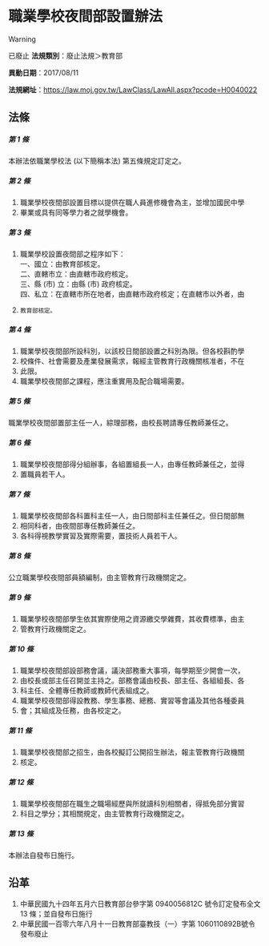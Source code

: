 # 職業學校夜間部設置辦法


> [!WARNING]
> 已廢止
**法規類別**：廢止法規＞教育部

**異動日期**：2017/08/11  

**法規網址**：https://law.moj.gov.tw/LawClass/LawAll.aspx?pcode=H0040022



## 法條
##### 第 1 條
本辦法依職業學校法 (以下簡稱本法) 第五條規定訂定之。

##### 第 2 條
1. 職業學校夜間部設置目標以提供在職人員進修機會為主，並增加國民中學
1. 畢業或具有同等學力者之就學機會。

##### 第 3 條
1. 職業學校設置夜間部之程序如下：  
一、國立：由教育部核定。  
二、直轄市立：由直轄市政府核定。  
三、縣 (市) 立：由縣 (市) 政府核定。  
四、私立：在直轄市所在地者，由直轄市政府核定；在直轄市以外者，由
1.     教育部核定。

##### 第 4 條
1. 職業學校夜間部所設科別，以該校日間部設置之科別為限。但各校斟酌學
1. 校條件、社會需要及產業發展需求，報經主管教育行政機關核准者，不在
1. 此限。
1. 職業學校夜間部之課程，應注重實用及配合職場需要。

##### 第 5 條
職業學校夜間部置部主任一人，綜理部務，由校長聘請專任教師兼任之。

##### 第 6 條
1. 職業學校夜間部得分組辦事，各組置組長一人，由專任教師兼任之，並得
1. 置職員若干人。

##### 第 7 條
1. 職業學校夜間部各科置科主任一人，由日間部科主任兼任之。但日間部無
1. 相同科者，由夜間部專任教師兼任之。
1. 各科得視教學實習及實際需要，置技術人員若干人。

##### 第 8 條
公立職業學校夜間部員額編制，由主管教育行政機關定之。

##### 第 9 條
1. 職業學校夜間部學生依其實際使用之資源繳交學雜費，其收費標準，由主
1. 管教育行政機關定之。

##### 第 10 條
1. 職業學校夜間部設部務會議，議決部務重大事項，每學期至少開會一次，
1. 由校長或部主任召開並主持之。部務會議由校長、部主任、各組組長、各
1. 科主任、全體專任教師或教師代表組成之。
1. 職業學校夜間部得設教務、學生事務、總務、實習等會議及其他各種委員
1. 會；其組成及任務，由各校定之。

##### 第 11 條
1. 職業學校夜間部之招生，由各校擬訂公開招生辦法，報主管教育行政機關
1. 核定。

##### 第 12 條
1. 職業學校夜間部在職生之職場經歷與所就讀科別相關者，得抵免部分實習
1. 科目之學分；其相關規定，由主管教育行政機關定之。

##### 第 13 條
本辦法自發布日施行。

## 沿革
1. 中華民國九十四年五月六日教育部台參字第 0940056812C  號令訂定發布全文 13 條；並自發布日施行
1. 中華民國一百零六年八月十一日教育部臺教技（一）字第 1060110892B號令發布廢止
